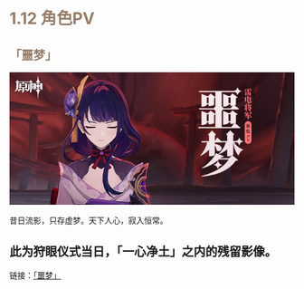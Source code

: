 # **<font style="color:#967c68;">1.12 角色PV</font>**
## **<font style="color:#967c68;">「噩梦」</font>**
![](/public/images/1.1图片_32.png)

<font>昔日流影，只存虚梦。天下人心，寂入恒常。</font>

<font>此为狩眼仪式当日，「一心净土」之内的残留影像。</font>
---
<font>链接：</font>[「噩梦」](https://www.miyoushe.com/ys/article/8888310)

